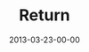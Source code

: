 ---
layout: message
category: message
series: "ROI"
title: "Return"
date: 2013-03-23-00-00
message_id: 773
audio: "http://s3.amazonaws.com/crossroads-media/message/audio/roi_03.mp3"
audio-duration: "44:36"
program: "http://s3.amazonaws.com/crossroads-media/documents/03_23-24_13Program_LO.pdf"
description: "We are experimenting with investing for return."
video: "http://s3.amazonaws.com/crossroads-media/message/video/roi_03.mp4"
video-duration: "44:42"
video-image: "http://s3.amazonaws.com/crossroads-media/images/roi_03_still.jpg"
explicit: false
---